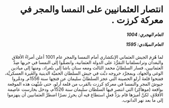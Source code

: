 <h1 dir="rtl">انتصار العثمانيين على النمسا والمجر في معركة كرزت .</h1>

<h5 dir="rtl">العام الهجري:  1004

العام الميلادي: 1595

</h5>

<p dir="rtl">لما هُزِمَ الجيش العثماني الإنكشاري أمام النمسا والمجر عام 1001 أعلن أمراءُ الأفلاق والبغدان وترانسلفانيا التمَرُّدَ على الدولة العثمانية، وانضمُّوا إلى النمسا في حربها ضِدَّ العثمانيين، فسار السلطانُ محمد الثالث ومعه سنان باشا إلى بلغراد، ومنها إلى ميادين الوغى والجهاد، وبمجرَّد خروجه دبَّت في جيش السلطان الحميَّة الدينية والغَيرة العسكريَّة، ففتحوا قلعةَ أرلو الحصينة التي عجز السلطانُ سليمان عن فتحِها سنة 1556م, ودمَّروا جيوشَ المجر والنمسا في معركةِ كرزت بالقرب من قلعة أرلو، حتى شُبِّهت هذه الموقعة بواقعة (موهاكز) التي انتصر فيها السلطان سليمان سنة 1526م، ودخل بخارست عاصِمة الأفلاق، لكنَّ أميرَها قام برَدِّ فعلٍ استطاع فيه أن يحرِزَ نصرًا اضطرَّ العثمانيين أن ينهزموا إلى ما بعد نهر الدانوب.</p></br>

